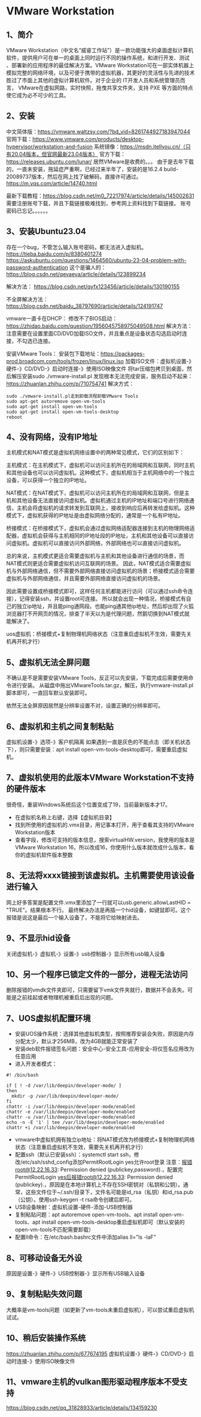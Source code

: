 # VMware Workstation 

## 1、简介
VMware Workstation（中文名“威睿工作站”）是一款功能强大的桌面虚拟计算机软件，提供用户可在单一的桌面上同时运行不同的操作系统，和进行开发、测试 、部署新的应用程序的最佳解决方案。VMware Workstation可在一部实体机器上模拟完整的网络环境，以及可便于携带的虚拟机器，其更好的灵活性与先进的技术胜过了市面上其他的虚拟计算机软件。对于企业的 IT开发人员和系统管理员而言， VMware在虚拟网路，实时快照，拖曳共享文件夹，支持 PXE 等方面的特点使它成为必不可少的工具。

## 2、安装
中文简体版：https://vmware.waltzsy.com/?bd_vid=8261744927183947044
官网下载：https://www.vmware.com/products/desktop-hypervisor/workstation-and-fusion
系统镜像：https://msdn.itellyou.cn/（只有20.04版本，但官网最新23.04版本）
官方下载：https://releases.ubuntu.com/lunar/
居然VMware是收费的。。。
由于是去年下载的，一直未安装，拖延症严重啊，已经过来半年了，安装的是16.2.4 build-20089737版本，然后在网上找了破解码，直接许可通过。
https://m.vqs.com/article/14740.html

最新下载教程：https://blog.csdn.net/m0_72217974/article/details/145002631
需要注册账号下载，并且下载链接极难找到，参考网上资料找到下载链接。
账号密码已忘记。。。。。。

## 3、安装Ubuntu23.04
存在一个bug，不管怎么输入账号密码，都无法进入虚拟机。
https://tieba.baidu.com/p/8380401274
https://askubuntu.com/questions/1464560/ubuntu-23-04-problem-with-password-authentication
这个是骗人的：https://blog.csdn.net/qevaeva/article/details/123899234

解决方法：
https://blog.csdn.net/qyfx123456/article/details/130190155

不全屏解决方法：https://blog.csdn.net/baidu_38797690/article/details/124191747

vmware一直卡在DHCP：
修改不了BIOS启动：https://zhidao.baidu.com/question/1956045758975049508.html
解决方法：注意需要在设置里面CD/DVD加载ISO文件，并且重点是设备状态勾选启动时连接，不勾选已连接。

安装VMware Tools：
安装包下载地址：https://packages-prod.broadcom.com/tools/frozen/linux/linux.iso
加载ISO文件：虚拟机设置-》硬件-》CD/DVD-》启动时连接-》使用ISO映像文件
将tar压缩包拷贝到桌面，然后解压安装sudo ./vmware-install.pl
发现根本无法完成安装，服务启动不起来：https://zhuanlan.zhihu.com/p/710754741
解决方式：
```
sudo ./vmware-install.pl走到卸载流程卸载VMware Tools
sudo apt-get autoremove open-vm-tools
sudo apt-get install open-vm-tools
sudo apt-get install open-vm-tools-desktop
reboot 
```

## 4、没有网络，没有IP地址
主机模式和NAT模式是虚拟机网络设置中的两种常见模式，它们的区别如下：

主机模式：在主机模式下，虚拟机可以访问主机所在的局域网和互联网，同时主机和其他设备也可以访问虚拟机。这种模式下，虚拟机相当于主机网络中的一个独立设备，可以获得一个独立的IP地址。

NAT模式：在NAT模式下，虚拟机可以访问主机所在的局域网和互联网，但是主机和其他设备无法直接访问虚拟机。虚拟机通过主机的IP地址和端口号进行网络通信，主机会将虚拟机的请求转发到互联网上，接收到响应后再转发给虚拟机。这种模式下，虚拟机获得的IP地址是由虚拟网络分配的，通常是一个私有IP地址。

桥接模式：在桥接模式下，虚拟机会通过虚拟网络适配器连接到主机的物理网络适配器，虚拟机会获得与主机相同的IP地址段的IP地址，主机和其他设备可以直接访问虚拟机。虚拟机可以直接访问外部网络，外部网络也可以直接访问虚拟机。

总的来说，主机模式更适合需要虚拟机与主机和其他设备进行通信的场景，而NAT模式则更适合需要虚拟机访问互联网的场景。
因此，NAT模式适合需要虚拟机与外部网络通信，但不需要外部网络直接访问虚拟机的场景；桥接模式适合需要虚拟机与外部网络通信，并且需要外部网络直接访问虚拟机的场景。

因此需要设置成桥接模式即可，这样任何主机都能进行访问（可以通过ssh命令连接），记得安装ssh，并设置root可连接。
所以就会出现一种情况，桥接模式有自己的独立ip地址，并且能ping通网段。也能ping通其他ip地址，然后却出现了火狐浏览器打不开网页的情况，排查了半天以为是代理问题，然鹅切换到NAT模式就能解决了。

uos虚拟机：桥接模式+复制物理机网络状态（注意重启虚拟机不生效，需要先关机再开机才行）

## 5、虚拟机无法全屏问题
不确认是不是需要安装VMware Tools，反正可以先安装，下载完成后需要使用命令进行安装。
从磁盘中拖出VMwareTools.tar.gz，解压，执行vmware-install.pl脚本即可，一直回车默认安装即可。

依然无法全屏原因居然是分辨率设置不对，设置正确的分辨率即可。

## 6、虚拟机和主机之间复制粘贴
虚拟机设置-》选项-》客户机隔离
如果遇到一直是灰色的不能点击（即关机状态下），则只需要安装：apt install open-vm-tools-desktop即可，需要重启虚拟机。

## 7、虚拟机使用的此版本VMware Workstation不支持的硬件版本
很奇怪，重装Windows系统后这个位置变成了19，当前最新版本才17。
- 在虚拟机名称上右键，选择【虚拟机目录】
- 找到所使用的虚拟机的.vmx目录，用记事本打开，用于查看其支持的VMware Workstation版本
- 查看字段，修改可支持的版本信息，搜索virtualHW.version，我使用的版本是VMware Workstation 16，所以改成16，你使用什么版本就改成什么版本，看你的虚拟机软件版本整数

## 8、无法将xxxx链接到该虚拟机。主机需要使用该设备进行输入
网上好多答案是配置文件.vmx里添加了一行就可以usb.generic.allowLastHID = "TRUE"。结果根本不行。
最终解决办法是再插一个hid设备，如键鼠即可。这个报错是说这是最后一个输入设备了，不能将它给映射进去。

## 9、不显示hid设备
关闭虚拟机-》虚拟机-》设置-》usb控制器-》显示所有usb输入设备

## 10、另一个程序已锁定文件的一部分，进程无法访问
删除报错的vmdk文件夹即可，只需要留下vmk文件夹就行，数据并不会丢失。可能是之前挂起或者物理机被重启后出现的问题。

## 7、UOS虚拟机配置环境
- 安装UOS操作系统：选择其他虚拟机类型，按照推荐安装会失败，原因是内存分配太少，默认才256MB，改为4GB就能正常安装了
- 安装deb软件报错签名问题：安全中心-安全工具-应用安全-将仅签名应用改为任意应用
- 进入开发者模式：
```
#! /bin/bash

if [ ! -d /var/lib/deepin/developer-mode/ ]
then
  mkdir -p /var/lib/deepin/developer-mode/
fi
chattr -i /var/lib/deepin/developer-mode/enabled
chattr -e /var/lib/deepin/developer-mode/enabled
chattr -u /var/lib/deepin/developer-mode/enabled
echo -n -E '1' | tee /var/lib/deepin/developer-mode/enabled
chattr +i /var/lib/deepin/developer-mode/enabled
```
- vmware中虚拟机拥有独立ip地址：将NAT模式改为桥接模式+复制物理机网络状态（注意重启虚拟机不生效，需要先关机再开机才行）
- 配置ssh（默认已安装ssh）：systemctl start ssh，修改/etc/ssh/sshd_config添加PermitRootLogin yes允许root登录
注意：报错root@12.22.16.33: Permission denied (publickey,password).，配置完PermitRootLogin yes后报错root@12.22.16.33: Permission denied (publickey).，原因是在本地计算机上不存在SSH密钥对（私钥和公钥）。通常，这些文件位于~/.ssh/目录下，文件名可能是id_rsa（私钥）和id_rsa.pub（公钥）。使用ssh-keygen -t rsa命令创建后即可。
- USB设备映射：虚拟机设置-硬件-添加-USB控制器
- 复制粘贴问题：apt autoremove open-vm-tools、apt install open-vm-tools、apt install open-vm-tools-desktop重启虚拟机即可（默认安装的open-vm-tools不匹配需要卸载）
- 配置ll命令：在/etc/bash.bashrc文件中添加alias ll="ls -laF"

## 8、可移动设备无外设
原因是设置-》硬件-》USB控制器-》显示所有USB输入设备

## 9、复制粘贴失效问题
大概率是vm-tools问题（如更新了vm-tools未重启虚拟机），可以尝试重启虚拟机试试。

## 10、稍后安装操作系统
https://zhuanlan.zhihu.com/p/677674195
虚拟机设置-》硬件-》CD/DVD-》启动时连接-》使用ISO映像文件

## 11、vmware主机的vulkan图形驱动程序版本不受支持
https://blog.csdn.net/qq_31828933/article/details/134159230

